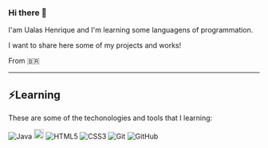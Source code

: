 ### Hi there 👋

I'am Ualas Henrique and I'm learning some languagens of programmation.

I want to share here some of my projects and works!

From 🇧🇷
____

## ⚡Learning

These are some of the techonologies and tools that I learning:

![Java](https://img.shields.io/badge/-Java-007396?style=flat-square&logo=java)
<img  alt="python" src="https://img.shields.io/badge/Python-14354C?style=for-the-badge&logo=python&logoColor=white"  height="20" />
![HTML5](https://img.shields.io/badge/-HTML5-E34F26?style=flat-square&logo=html5&logoColor=white)
![CSS3](https://img.shields.io/badge/-CSS3-1572B6?style=flat-square&logo=css3)
![Git](https://img.shields.io/badge/-Git-black?style=flat-square&logo=git)
![GitHub](https://img.shields.io/badge/-GitHub-181717?style=flat-square&logo=github)
